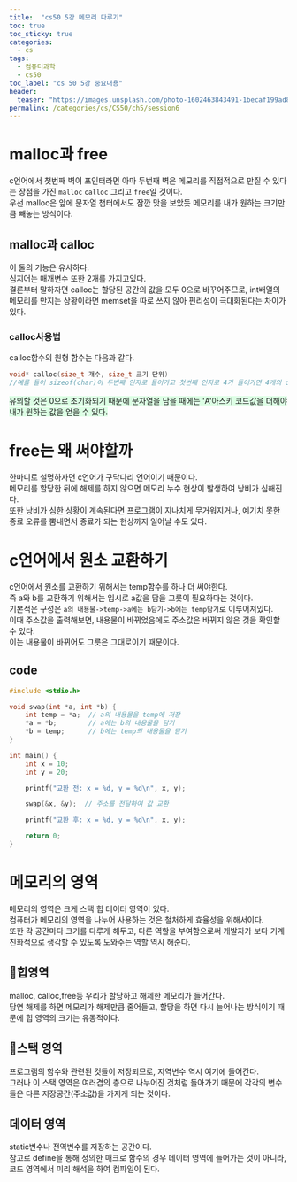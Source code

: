 ```yaml
---
title:  "cs50 5강 메모리 다루기"
toc: true
toc_sticky: true
categories:
  - cs
tags:
  - 컴퓨터과학
  - cs50
toc_label: "cs 50 5강 중요내용"
header:
  teaser: "https://images.unsplash.com/photo-1602463843491-1becaf199ad8?q=80&w=2660&auto=format&fit=crop&ixlib=rb-4.0.3&ixid=M3wxMjA3fDB8MHxwaG90by1wYWdlfHx8fGVufDB8fHx8fA%3D%3D"
permalink: /categories/cs/CS50/ch5/session6
---
```

# malloc과 free
c언어에서 첫번째 벽이 포인터라면 아마 두번째 벽은 메모리를 직접적으로 만질 수 있다는 장점을 가진 `malloc` `calloc` 그리고 `free`일 것이다.<br>
우선 malloc은 앞에 문자열 챕터에서도 잠깐 맛을 보았듯 메모리를 내가 원하는 크기만큼 빼놓는 방식이다.
## malloc과 calloc
이 둘의 기능은 유사하다.<br>
심지어는 매개변수 또한 2개를 가지고있다.<br>
결론부터 말하자면 calloc는 할당된 공간의 값을 모두 0으로 바꾸어주므로, int배열의 메모리를 만지는 상황이라면 memset을 따로 쓰지 않아 편리성이 극대화된다는 차이가 있다.
### calloc사용법
calloc함수의 원형 함수는 다음과 같다.

```c
void* calloc(size_t 개수, size_t 크기 단위)
//예를 들어 sizeof(char)이 두번째 인자로 들어가고 첫번째 인자로 4가 들어가면 4개의 char을 받을 수 있는 크기 만큼 공간이 할당된다.
```
<span style='background-color:#dcffe4'>유의할 것은 0으로 초기화되기 때문에 문자열을 담을 때에는 'A'아스키 코드값을 더해야 내가 원하는 값을 얻을 수 있다.</span>

# free는 왜 써야할까
한마디로 설명하자면 c언어가 구닥다리 언어이기 때문이다.<br>
메모리를 할당한 뒤에 해제를 하지 않으면 메모리 누수 현상이 발생하여 낭비가 심해진다.<br>
또한 낭비가 심한 상황이 계속된다면 프로그램이 지나치게 무거워지거나, 예기치 못한 종료 오류를 뿜내면서 종료가 되는 현상까지 일어날 수도 있다.
# c언어에서 원소 교환하기
c언어에서 원소를 교환하기 위해서는 temp함수를 하나 더 써야한다.<br>
즉 a와 b를 교환하기 위해서는 임시로 a값을 담을 그릇이 필요하다는 것이다.<br>
기본적은 구성은 `a의 내용물->temp->a에는 b담기->b에는 temp담기`로 이루어져있다.<br>
이때 주소값을 출력해보면, 내용물이 바뀌었음에도 주소값은 바뀌지 않은 것을 확인할 수 있다.<br>
이는 내용물이 바뀌어도 그릇은 그대로이기 때문이다.
## code

```c
#include <stdio.h>

void swap(int *a, int *b) {
    int temp = *a;  // a의 내용물을 temp에 저장
    *a = *b;        // a에는 b의 내용물을 담기
    *b = temp;      // b에는 temp의 내용물을 담기
}

int main() {
    int x = 10;
    int y = 20;

    printf("교환 전: x = %d, y = %d\n", x, y);

    swap(&x, &y);  // 주소를 전달하여 값 교환

    printf("교환 후: x = %d, y = %d\n", x, y);

    return 0;
}

```

# 메모리의 영역
메모리의 영역은 크게 스택 힙 데이터 영역이 있다.<br>
컴퓨터가 메모리의 영역을 나누어 사용하는 것은 철처하게 효율성을 위해서이다.<br>
또한 각 공간마다 크기를 다루게 해두고, 다른 역할을 부여함으로써 개발자가 보다 기계친화적으로 생각할 수 있도록 도와주는 역할 역시 해준다.
## 🔎힙영역
malloc, calloc,free등 우리가 할당하고 해제한 메모리가 들어간다.<br>
당연 해제를 하면 메모리가 해제만큼 줄어들고, 할당을 하면 다시 늘어나는 방식이기 때문에 힙 영역의 크기는 유동적이다.
## 🔎스택 영역
프로그램의 함수와 관련된 것들이 저장되므로, 지역변수 역시 여기에 들어간다.<br>
그러나 이 스택 영역은 여러겹의 층으로 나누어진 것처럼 돌아가기 때문에 각각의 변수들은 다른 저장공간(주소값)을 가지게 되는 것이다.
## 데이터 영역
static변수나 전역변수를 저장하는 공간이다.<br>
참고로 define을 통해 정의한 매크로 함수의 경우 데이터 영역에 들어가는 것이 아니라, 코드 영역에서 미리 해석을 하여 컴파일이 된다.
